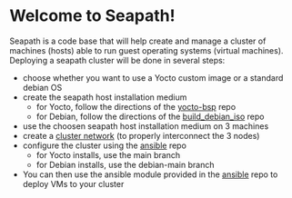 # Welcome to Seapath!

Seapath is a code base that will help create and manage a cluster of machines (hosts) able to run guest operating systems (virtual machines).
Deploying a seapath cluster will be done in several steps:
- choose whether you want to use a Yocto custom image or a standard debian OS
- create the seapath host installation medium
	- for Yocto, follow the directions of the [yocto-bsp](https://github.com/seapath/yocto-bsp) repo
	- for Debian, follow the directions of the [build_debian_iso](https://github.com/seapath/build_debian_iso) repo
- use the choosen seapath  host installation medium on 3 machines
- create a [cluster network](https://github.com/seapath/seapath-architecture/blob/main/cluster-network.md) (to properly interconnect the 3 nodes)
- configure the cluster using the [ansible](https://github.com/seapath/ansible) repo
	- for Yocto installs, use the main branch
	- for Debian installs, use the debian-main branch
- You can then use the ansible module provided in the [ansible](https://github.com/seapath/ansible) repo to deploy VMs to your cluster
